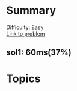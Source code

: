 # Summary
Difficulty: Easy<br/>
[Link to problem](https://leetcode.com/problems/roman-to-integer/)<br/>
## sol1: 60ms(37%)
# Topics